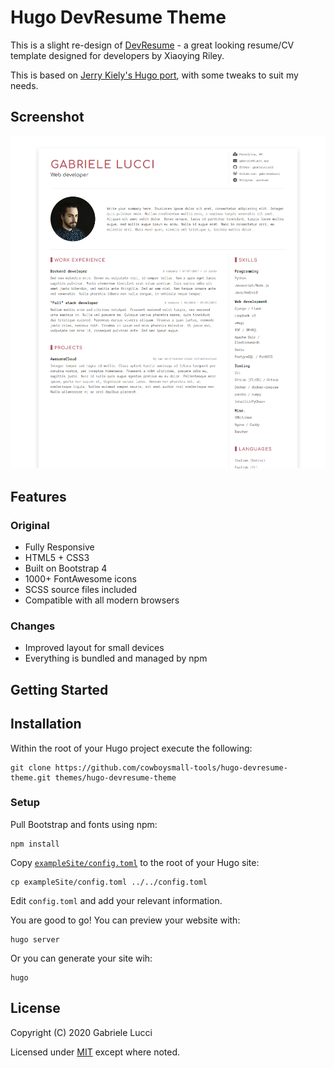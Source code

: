 # Hugo DevResume Theme

This is a slight re-design of [DevResume](//github.com/xriley/DevResume-Theme) - a great looking resume/CV template 
designed for developers by Xiaoying Riley. 

This is based on [Jerry Kiely's Hugo port](//github.com/cowboysmall-tools/hugo-devresume-theme), 
with some tweaks to suit my needs.


## Screenshot

![DevResume screenshot](images/screenshot.png)


## Features

### Original

- Fully Responsive
- HTML5 + CSS3
- Built on Bootstrap 4
- 1000+ FontAwesome icons
- SCSS source files included
- Compatible with all modern browsers

### Changes

- Improved layout for small devices
- Everything is bundled and managed by npm


## Getting Started


## Installation

Within the root of your Hugo project execute the following:

    git clone https://github.com/cowboysmall-tools/hugo-devresume-theme.git themes/hugo-devresume-theme


### Setup

Pull Bootstrap and fonts using npm:

    npm install


Copy [`exampleSite/config.toml`]() to the root of your Hugo site:

    cp exampleSite/config.toml ../../config.toml 

Edit `config.toml` and add your relevant information.

You are good to go! You can preview your website with: 

    hugo server
    
Or you can generate your site wih:

    hugo


## License

Copyright (C) 2020 Gabriele Lucci

Licensed under [MIT](LICENSE) except where noted.
